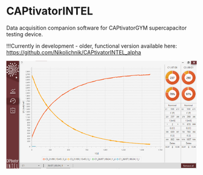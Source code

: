 # CAPtivatorINTEL

Data acquisition companion software for CAPtivatorGYM supercapacitor testing device.


!!!Currently in development - older, functional version available here: https://github.com/Nikolichnik/CAPtivatorINTEL_alpha

![alt text](https://raw.githubusercontent.com/Nikolichnik/CAPtivatorINTEL/master/resources/screenshot2.png)

